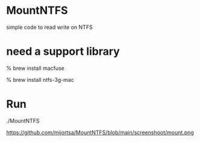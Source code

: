 # MountNTFS
simple code to read write on NTFS

# need a support library
% brew install macfuse

% brew install ntfs-3g-mac

# Run
./MountNTFS

https://github.com/mijortsa/MountNTFS/blob/main/screenshoot/mount.png
